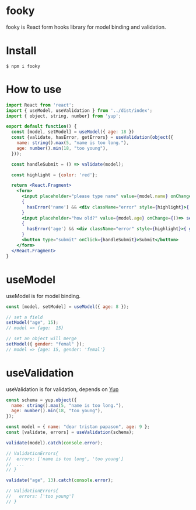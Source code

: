 # fooky

fooky is React form hooks library for model binding and validation.

# Install

```shell
$ npm i fooky
```

# How to use

```jsx
import React from 'react';
import { useModel, useValidation } from '../dist/index';
import { object, string, number} from 'yup';

export default function() {
  const [model, setModel] = useModel({ age: 18 })
  const {validate, hasError, getErrors} = useValidation(object({
    name: string().max(5, "name is too long."),
    age: number().min(18, "too young"),
  }));

  const handleSubmit = () => validate(model);

  const highlight = {color: 'red'};

  return <React.Fragment>
    <form>
      <input placeholder="please type name" value={model.name} onChange={()=> setModel('name')} onBlur={() => validate('name')}></input>
      { 
        hasError('name') && <div className="error" style={highlight}>{ getErrors('name') }</div> 
      }
      <input placeholder="how old?" value={model.age} onChange={()=> setModel('age')} onBlur={() => validate('age')}></input>
      { 
        hasError('age') && <div className="error" style={highlight}>{ getErrors('age') }</div>
      }
      <button type="submit" onClick={handleSubmit}>Submit</button>
    </form>
  </React.Fragment>
}
```

# useModel

useModel is for model binding.

```javascript
const [model, setModel] = useModel({ age: 8 });

// set a field
setModel("age", 15);
// model => {age:  15}

// set an object will merge
setModel({ gender: "femal" });
// model => {age: 15, gender: 'femal'}
```

# useValidation

useValidation is for validation, depends on [Yup](https://github.com/jquense/yup)

```javascript
const schema = yup.object({
  name: string().max(5, "name is too long."),
  age: number().min(18, "too young"),
});

const model = { name: "dear tristan papason", age: 9 };
const [validate, errors] = useValidation(schema);

validate(model).catch(console.error);

// ValidationErrors{
//  errors: ['name is too long', 'too young']
//  ...
// }

validate("age", 13).catch(console.error);

// ValidationErrors{
//   errors: ['too young']
// }
```
